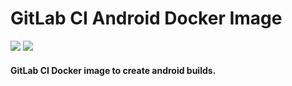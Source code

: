 # GitLab CI Android Docker Image

[![](https://images.microbadger.com/badges/image/kevalpatel2106/gitlab-ci-android.svg)](https://microbadger.com/images/kevalpatel2106/gitlab-ci-android "Get your own image badge on microbadger.com") [![](https://images.microbadger.com/badges/version/kevalpatel2106/gitlab-ci-android.svg)](https://microbadger.com/images/kevalpatel2106/gitlab-ci-android "Get your own version badge on microbadger.com")

#### GitLab CI Docker image to create android builds.
